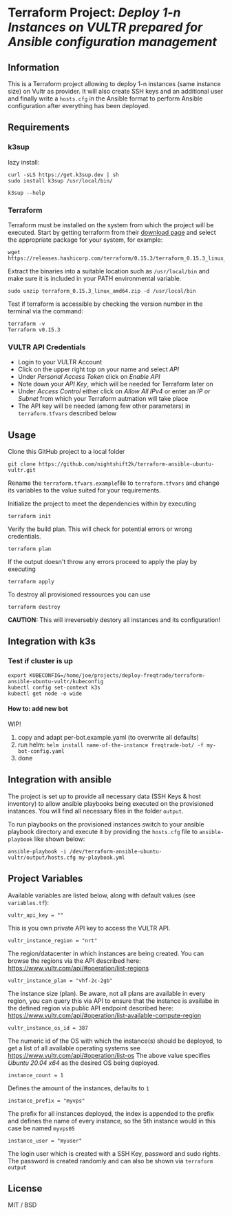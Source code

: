 # Terraform Project: *Deploy 1-n Instances on VULTR prepared for Ansible configuration management*

## Information

This is a Terraform project allowing to deploy 1-n instances (same instance size) on Vultr as provider. It will also create SSH keys and an additional user and finally write a `hosts.cfg` in the Ansible format to perform Ansible configuration after everything has been deployed.

## Requirements

### k3sup

lazy install:

```shell
curl -sLS https://get.k3sup.dev | sh
sudo install k3sup /usr/local/bin/

k3sup --help
```


### Terraform

Terraform must be installed on the system from which the project will be executed. Start by getting terraform from their [download page](https://www.terraform.io/downloads.html) and select the appropriate package for your system, for example:

    wget https://releases.hashicorp.com/terraform/0.15.3/terraform_0.15.3_linux_amd64.zip


Extract the binaries into a suitable location such as `/usr/local/bin` and make sure it is included in your PATH environmental variable.

    sudo unzip terraform_0.15.3_linux_amd64.zip -d /usr/local/bin

Test if terraform is accessible by checking the version number in the terminal via the command:

    terraform -v
    Terraform v0.15.3

### VULTR API Credentials

 - Login to your VULTR Account
 - Click on the upper right top on your name and select *API*
 - Under *Personal Access Token* click on *Enable API*
 - Note down your *API Key*, which will be needed for Terraform later on
 - Under *Access Control* either click on *Allow All IPv4* or enter an *IP or Subnet* from which your Terraform autmation will take place
 - The API key will be needed (among few other parameters) in `terraform.tfvars` described below

## Usage

Clone this GitHub project to a local folder

    git clone https://github.com/nightshift2k/terraform-ansible-ubuntu-vultr.git

Rename the `terraform.tfvars.example`file to `terraform.tfvars` and change its variables to the value suited for your requirements.

Initialize the project to meet the dependencies within by executing

    terraform init

Verify the build plan. This will check for potential errors or wrong credentials.

    terraform plan

If the output doesn't throw any errors proceed to apply the play by executing

    terraform apply

To destroy all provisioned ressources you can use

    terraform destroy

**CAUTION:** This will irreversebly destory all instances and its configuration!

## Integration with k3s



### Test if cluster is up

```shell
export KUBECONFIG=/home/joe/projects/deploy-freqtrade/terraform-ansible-ubuntu-vultr/kubeconfig
kubectl config set-context k3s
kubectl get node -o wide
```

#### How to: add new bot

WIP!

1. copy and adapt per-bot.example.yaml (to overwrite all defaults)
2. run helm: `helm install name-of-the-instance freqtrade-bot/ -f my-bot-config.yaml`
3. done



## Integration with ansible

The project is set up to provide all necessary data (SSH Keys & host inventory) to allow ansible playbooks being executed on the provisioned instances. You will find all necessary files in the folder `output`.

To run playbooks on the provisioned instances switch to your ansible playbook directory and execute it by providing the `hosts.cfg` file to `ansible-playbook` like shown below:

    ansible-playbook -i /dev/terraform-ansible-ubuntu-vultr/output/hosts.cfg my-playbook.yml


## Project Variables

Available variables are listed below, along with default values (see `variables.tf`):

    vultr_api_key = ""

This is you own private API key to access the VULTR API.

    vultr_instance_region = "nrt"

The region/datacenter in which instances are being created. You can browse the regions via the API described here: https://www.vultr.com/api/#operation/list-regions

    vultr_instance_plan = "vhf-2c-2gb"

The instance size (plan). Be aware, not all plans are available in every region, you can query this via API to ensure that the instance is availabe in the defined region via public API endpoint described here: https://www.vultr.com/api/#operation/list-available-compute-region

    vultr_instance_os_id = 387

The numeric id of the OS with which the instance(s) should be deployed, to get a list of all available operating systems see https://www.vultr.com/api/#operation/list-os The above value specifies *Ubuntu 20.04 x64* as the desired OS being deployed.

    instance_count = 1

Defines the amount of the instances, defaults to `1`

    instance_prefix = "myvps"

The prefix for all instances deployed, the index is appended to the prefix and defines the name of every instance, so the 5th instance would in this case be named `myvps05`

    instance_user = "myuser"

The login user which is created with a SSH Key, password and sudo rights. The password is created randomly and can also be shown via  `terraform output`


## License

MIT / BSD
